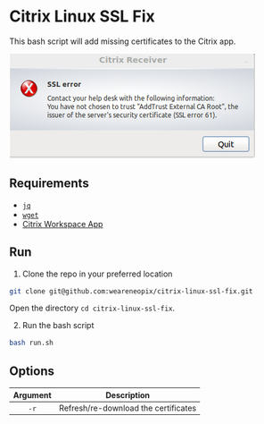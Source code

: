 # Citrix Linux SSL Fix

This bash script will add missing certificates to the Citrix app.

![Image showing the error window](.github/error.png)

## Requirements
* [`jq`](https://stedolan.github.io/jq/download/)
* [`wget`](https://www.gnu.org/software/wget/)
* [Citrix Workspace App](https://www.citrix.com/downloads/workspace-app/)

## Run

1. Clone the repo in your preferred location
   
```sh
git clone git@github.com:weareneopix/citrix-linux-ssl-fix.git
```

Open the directory `cd citrix-linux-ssl-fix`.

2. Run the bash script

```sh
bash run.sh
```

## Options

| Argument | Description                          |
| :------: | ------------------------------------ |
|   `-r`   | Refresh/re-download the certificates |
